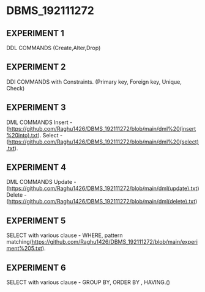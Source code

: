 # DBMS_192111272
## EXPERIMENT 1
  DDL COMMANDS
  (Create,Alter,Drop)
## EXPERIMENT 2
  DDl COMMANDS with Constraints.
  (Primary key, Foreign key, Unique, Check)
## EXPERIMENT 3
  DML COMMANDS
  Insert - (https://github.com/Raghu1426/DBMS_192111272/blob/main/dml%20(insert%20into).txt).
  Select - (https://github.com/Raghu1426/DBMS_192111272/blob/main/dml%20(select).txt).
## EXPERIMENT 4
  DML COMMANDS
  Update - (https://github.com/Raghu1426/DBMS_192111272/blob/main/dml(update).txt)
  Delete - (https://github.com/Raghu1426/DBMS_192111272/blob/main/dml(delete).txt)
## EXPERIMENT 5
  SELECT with various clause - WHERE, pattern matching(https://github.com/Raghu1426/DBMS_192111272/blob/main/experiment%205.txt).
## EXPERIMENT 6
  SELECT with various clause - GROUP BY, ORDER BY , HAVING.()
